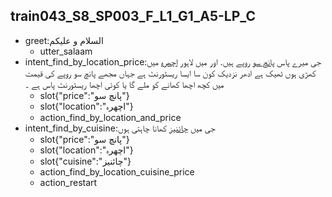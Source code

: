 ## train043_S8_SP003_F_L1_G1_A5-LP_C
* greet:السلام و علیکم
	- utter_salaam
* intent_find_by_location_price:جی میرے پاس [پانچ سو](price) روپے ہیں. اور میں لاہور [اچھرہ](location) میں کھڑی ہوں ٹھیک ہے ادھر نزدیک کون سا ایسا ریسٹورنٹ ہے جہاں  مجھے پانچ سو روپے کی قیمت میں کچھ اچھا کھانے کو ملے گا یا کوئی اچھا ریسٹورنٹ پاس ہے ۔
	- slot{"price":"پانچ سو"}
	- slot{"location":"اچھرہ"}
	- action_find_by_location_and_price
* intent_find_by_cuisine:جی میں [چائنیز](cuisine) کھانا چاہتی ہوں
	- slot{"price":"پانچ سو"}
	- slot{"location":"اچھرہ"}
	- slot{"cuisine":"چائنیز"}
	- action_find_by_location_cuisine_price
	- action_restart